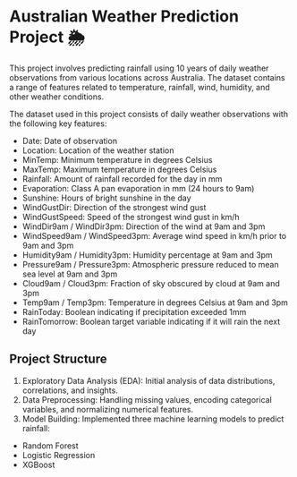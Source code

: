 # Australian Weather Prediction Project 🌦️

This project involves predicting rainfall using 10 years of daily weather observations from various locations across Australia. The dataset contains a range of features related to temperature, rainfall, wind, humidity, and other weather conditions.

The dataset used in this project consists of daily weather observations with the following key features:


* Date: Date of observation
* Location: Location of the weather station
* MinTemp: Minimum temperature in degrees Celsius
* MaxTemp: Maximum temperature in degrees Celsius
* Rainfall: Amount of rainfall recorded for the day in mm
* Evaporation: Class A pan evaporation in mm (24 hours to 9am)
* Sunshine: Hours of bright sunshine in the day
* WindGustDir: Direction of the strongest wind gust
* WindGustSpeed: Speed of the strongest wind gust in km/h
* WindDir9am / WindDir3pm: Direction of the wind at 9am and 3pm
* WindSpeed9am / WindSpeed3pm: Average wind speed in km/h prior to 9am and 3pm
* Humidity9am / Humidity3pm: Humidity percentage at 9am and 3pm
* Pressure9am / Pressure3pm: Atmospheric pressure reduced to mean sea level at 9am and 3pm
* Cloud9am / Cloud3pm: Fraction of sky obscured by cloud at 9am and 3pm
* Temp9am / Temp3pm: Temperature in degrees Celsius at 9am and 3pm
* RainToday: Boolean indicating if precipitation exceeded 1mm
* RainTomorrow: Boolean target variable indicating if it will rain the next day

## Project Structure

1. Exploratory Data Analysis (EDA): Initial analysis of data distributions, correlations, and insights.
2. Data Preprocessing: Handling missing values, encoding categorical variables, and normalizing numerical features.
3. Model Building: Implemented three machine learning models to predict rainfall:
  * Random Forest
  * Logistic Regression
  * XGBoost
